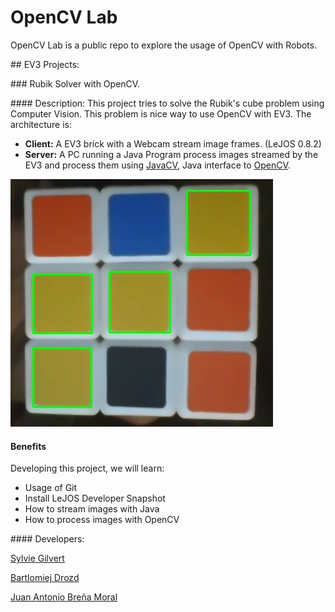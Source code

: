 # OpenCV Lab

OpenCV Lab is a public repo to explore the usage of OpenCV with Robots.

## EV3 Projects:

### Rubik Solver with OpenCV.

#### Description:
This project tries to solve the Rubik's cube problem using Computer Vision. This problem is nice way to use OpenCV with EV3. The architecture is:

- **Client:** A EV3 brick with a Webcam stream image frames. (LeJOS 0.8.2)
- **Server:** A PC running a Java Program process images streamed by the EV3 and process them using [JavaCV](https://github.com/bytedeco/javacv), Java interface to [OpenCV](http://opencv.org/).

![ScreenShot](https://raw.githubusercontent.com/jabrena/OpenCVLab/master/rubik/docs/images/rubik.jpg)

#### Benefits

Developing this project, we will learn:

- Usage of Git
- Install LeJOS Developer Snapshot
- How to stream images with Java
- How to process images with OpenCV

#### Developers:

[Sylvie Gilvert](http://album-photos-gilbert-sylvie.com/Album2013/hobbies.php)

[Bartlomiej Drozd](https://github.com/dedraPL)

[Juan Antonio Breña Moral](http://www.juanantonio.info/)

